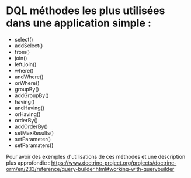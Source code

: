 # DQL méthodes les plus utilisées dans une application simple :
- select()
- addSelect()
- from()
- join()
- leftJoin()
- where()
- andWhere()
- orWhere()
- groupBy()
- addGroupBy()
- having()
- andHaving()
- orHaving()
- orderBy()
- addOrderBy()
- setMaxResults()
- setParameter()
- setParamaters()

Pour avoir des exemples d'utilisations de ces méthodes et une description plus approfondie : https://www.doctrine-project.org/projects/doctrine-orm/en/2.13/reference/query-builder.html#working-with-querybuilder